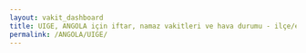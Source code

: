 ```yaml
---
layout: vakit_dashboard
title: UIGE, ANGOLA için iftar, namaz vakitleri ve hava durumu - ilçe/eyalet seç
permalink: /ANGOLA/UIGE/
---
```


<script type="text/javascript">
  var GLOBAL_COUNTRY = 'ANGOLA';
  var GLOBAL_CITY = 'UIGE';
  var GLOBAL_STATE = '';
  var lat = 72;
  var lon = 21;
</script>
